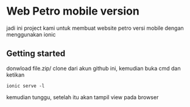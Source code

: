 # Web Petro mobile version
jadi ini project kami untuk membuat website petro versi mobile dengan menggunakan ionic

## Getting started
donwload file.zip/ clone dari akun github ini, kemudian buka cmd dan ketikan

```
ionic serve -l
```
kemudian tunggu, setelah itu akan tampil view pada browser 

